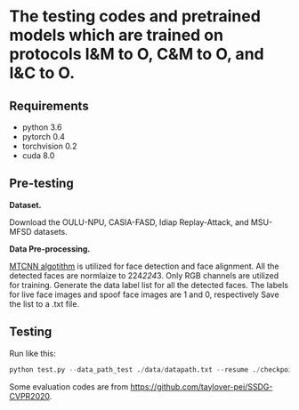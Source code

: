 # The testing codes and pretrained models which are trained on protocols I&M to O, C&M to O, and I&C to O.

## Requirements
- python 3.6 
- pytorch 0.4 
- torchvision 0.2
- cuda 8.0

## Pre-testing

**Dataset.** 

Download the OULU-NPU, CASIA-FASD, Idiap Replay-Attack, and MSU-MFSD datasets.

**Data Pre-processing.** 

[MTCNN algotithm](https://github.com/YYuanAnyVision/mxnet_mtcnn_face_detection) is utilized for face detection and face alignment.
All the detected faces are normlaize to 224*224*3. Only RGB channels are utilized for training. 
Generate the data label list for all the detected faces. 
The labels for live face images and spoof face images are 1 and 0, respectively
Save the list to a .txt file.


## Testing

Run like this:
```python
python test.py --data_path_test ./data/datapath.txt --resume ./checkpoint/oulu/C_M2O/checkpoint.pth.tar

```

Some evaluation codes are from https://github.com/taylover-pei/SSDG-CVPR2020.





